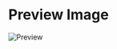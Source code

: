 # Preview Image
![Preview](https://raw.githubusercontent.com/joingoodvibes/CustomCarlBotContent/master/embeds/messages/tacohelp/TacoHelpExample.png)
